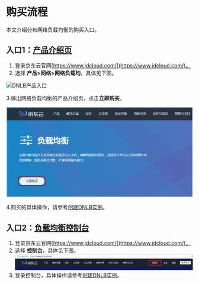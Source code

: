 # 购买流程

本文介绍分布网络负载均衡的购买入口。

## 入口1：[产品介绍页](https://www.jdcloud.com/products/load-balancer )
1. 登录京东云官网[https://www.jdcloud.com/](https://www.jdcloud.com/)。
2. 选择 **产品>网络>网络负载均**，具体见下图。

 ![DNLB产品入口](../../../../image/Networking/DNLB/DNLB-007/.png)

3.弹出网络负载均衡的产品介绍页，点击**立即购买**。

![DNLB产品页](../../../../image/Networking/DNLB/DNLB-008.png)

4.购买的具体操作，请参考[创建DNLB实例](../Operation-Guide/Create-DNLB-Instance.md)。

## 入口2：[负载均衡控制台](https://cns-console.jdcloud.com/host/loadBalance/list)

1. 登录京东云官网[https://www.jdcloud.com/](https://www.jdcloud.com/)。
2. 选择 **控制台**，具体见下图。
![控制台](../../../../image/Networking/DNLB/DNLB-009.png)
3. 登录控制台，具体操作请参考[创建DNLB实例](../Operation-Guide/Create-DNLB-Instance.md)。

